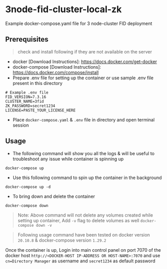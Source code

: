 # 3node-fid-cluster-local-zk

Example docker-compose.yaml file for 3 node-cluster FID deployment

## Prerequisites
> check and install following if they are not available on the server
- docker  [Download Instructions]: <https://docs.docker.com/get-docker>
- docker-compose [Download Instructions]: <https://docs.docker.com/compose/install>
- Prepare .env file for setting up the container or use sample .env file present in this directory
```
# Example .env file
FID_VERSION=7.3.16
CLUSTER_NAME=3fid
ZK_PASSWORD=secret1234
LICENSE=PASTE_YOUR_LICENSE_HERE
```
- Place `docker-compose.yaml` & `.env` file in directory and open terminal session

## Usage
- The following command will show you all the logs & will be useful to troubleshoot any issue while container is spinning up
```
docker-compose up 
```
- Use this following command to spin up the container in the background
```
docker-compose up -d
```
- To bring down and delete the container 
```
docker-compose down
```
> Note: Above command will not delete any volumes created while setting up container, Add `-v` flag to delete volumes as well `docker-compose down -v`

> Following usage command have been tested on docker version `20.10.8` & docker-compose version `1.29.2`

Once the container is up, Login into main control panel on port 7070 of the docker host `http://<DOCKER-HOST IP-ADDRESS OR HOST-NAME>:7070` and use `cn=Directory Manager` as username and `secret1234` as default password